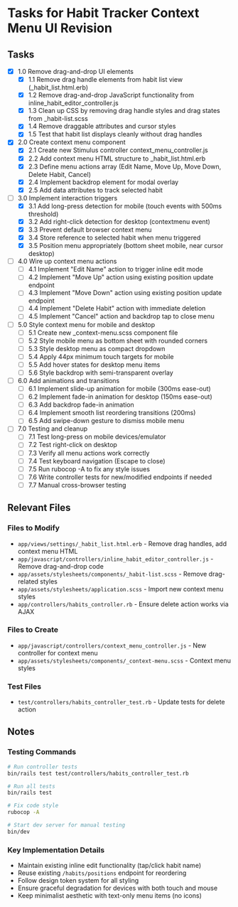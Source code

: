 # Tasks for Habit Tracker Context Menu UI Revision

## Tasks

- [x] 1.0 Remove drag-and-drop UI elements
  - [x] 1.1 Remove drag handle elements from habit list view (_habit_list.html.erb)
  - [x] 1.2 Remove drag-and-drop JavaScript functionality from inline_habit_editor_controller.js
  - [x] 1.3 Clean up CSS by removing drag handle styles and drag states from _habit-list.scss
  - [x] 1.4 Remove draggable attributes and cursor styles
  - [x] 1.5 Test that habit list displays cleanly without drag handles
  
- [x] 2.0 Create context menu component
  - [x] 2.1 Create new Stimulus controller context_menu_controller.js
  - [x] 2.2 Add context menu HTML structure to _habit_list.html.erb
  - [x] 2.3 Define menu actions array (Edit Name, Move Up, Move Down, Delete Habit, Cancel)
  - [x] 2.4 Implement backdrop element for modal overlay
  - [x] 2.5 Add data attributes to track selected habit
  
- [ ] 3.0 Implement interaction triggers
  - [x] 3.1 Add long-press detection for mobile (touch events with 500ms threshold)
  - [x] 3.2 Add right-click detection for desktop (contextmenu event)
  - [x] 3.3 Prevent default browser context menu
  - [x] 3.4 Store reference to selected habit when menu triggered
  - [x] 3.5 Position menu appropriately (bottom sheet mobile, near cursor desktop)
  
- [ ] 4.0 Wire up context menu actions
  - [ ] 4.1 Implement "Edit Name" action to trigger inline edit mode
  - [ ] 4.2 Implement "Move Up" action using existing position update endpoint
  - [ ] 4.3 Implement "Move Down" action using existing position update endpoint  
  - [ ] 4.4 Implement "Delete Habit" action with immediate deletion
  - [ ] 4.5 Implement "Cancel" action and backdrop tap to close menu
  
- [ ] 5.0 Style context menu for mobile and desktop
  - [ ] 5.1 Create new _context-menu.scss component file
  - [ ] 5.2 Style mobile menu as bottom sheet with rounded corners
  - [ ] 5.3 Style desktop menu as compact dropdown
  - [ ] 5.4 Apply 44px minimum touch targets for mobile
  - [ ] 5.5 Add hover states for desktop menu items
  - [ ] 5.6 Style backdrop with semi-transparent overlay
  
- [ ] 6.0 Add animations and transitions
  - [ ] 6.1 Implement slide-up animation for mobile (300ms ease-out)
  - [ ] 6.2 Implement fade-in animation for desktop (150ms ease-out)
  - [ ] 6.3 Add backdrop fade-in animation
  - [ ] 6.4 Implement smooth list reordering transitions (200ms)
  - [ ] 6.5 Add swipe-down gesture to dismiss mobile menu
  
- [ ] 7.0 Testing and cleanup
  - [ ] 7.1 Test long-press on mobile devices/emulator
  - [ ] 7.2 Test right-click on desktop
  - [ ] 7.3 Verify all menu actions work correctly
  - [ ] 7.4 Test keyboard navigation (Escape to close)
  - [ ] 7.5 Run rubocop -A to fix any style issues
  - [ ] 7.6 Write controller tests for new/modified endpoints if needed
  - [ ] 7.7 Manual cross-browser testing

## Relevant Files

### Files to Modify
- `app/views/settings/_habit_list.html.erb` - Remove drag handles, add context menu HTML
- `app/javascript/controllers/inline_habit_editor_controller.js` - Remove drag-and-drop code
- `app/assets/stylesheets/components/_habit-list.scss` - Remove drag-related styles
- `app/assets/stylesheets/application.scss` - Import new context menu styles
- `app/controllers/habits_controller.rb` - Ensure delete action works via AJAX

### Files to Create  
- `app/javascript/controllers/context_menu_controller.js` - New controller for context menu
- `app/assets/stylesheets/components/_context-menu.scss` - Context menu styles

### Test Files
- `test/controllers/habits_controller_test.rb` - Update tests for delete action

## Notes

### Testing Commands
```bash
# Run controller tests
bin/rails test test/controllers/habits_controller_test.rb

# Run all tests
bin/rails test

# Fix code style
rubocop -A

# Start dev server for manual testing
bin/dev
```

### Key Implementation Details
- Maintain existing inline edit functionality (tap/click habit name)
- Reuse existing `/habits/positions` endpoint for reordering
- Follow design token system for all styling
- Ensure graceful degradation for devices with both touch and mouse
- Keep minimalist aesthetic with text-only menu items (no icons)